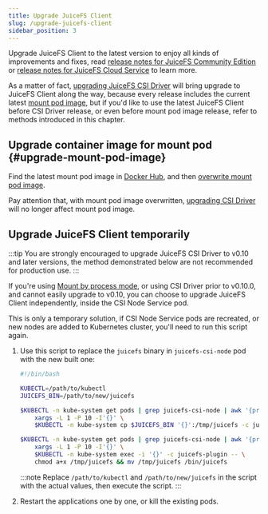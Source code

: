 ```yaml
---
title: Upgrade JuiceFS Client
slug: /upgrade-juicefs-client
sidebar_position: 3
---
```


Upgrade JuiceFS Client to the latest version to enjoy all kinds of improvements and fixes, read [release notes for JuiceFS Community Edition](https://github.com/juicedata/juicefs/releases) or [release notes for JuiceFS Cloud Service](https://juicefs.com/docs/cloud/release) to learn more.

As a matter of fact, [upgrading JuiceFS CSI Driver](./upgrade-csi-driver.md) will bring upgrade to JuiceFS Client along the way, because every release includes the current latest [mount pod image](https://hub.docker.com/r/juicedata/mount/tags?page=1&name=v), but if you'd like to use the latest JuiceFS Client before CSI Driver release, or even before mount pod image release, refer to methods introduced in this chapter.

## Upgrade container image for mount pod {#upgrade-mount-pod-image}

Find the latest mount pod image in [Docker Hub](https://hub.docker.com/r/juicedata/mount/tags?page=1&name=v), and then [overwrite mount pod image](../guide/custom-image.md#overwrite-mount-pod-image).

Pay attention that, with mount pod image overwritten, [upgrading CSI Driver](./upgrade-csi-driver.md) will no longer affect mount pod image.

## Upgrade JuiceFS Client temporarily

:::tip
You are strongly encouraged to upgrade JuiceFS CSI Driver to v0.10 and later versions, the method demonstrated below are not recommended for production use.
:::

If you're using [Mount by process mode](../introduction.md#by-process), or using CSI Driver prior to v0.10.0, and cannot easily upgrade to v0.10, you can choose to upgrade JuiceFS Client independently, inside the CSI Node Service pod.

This is only a temporary solution, if CSI Node Service pods are recreated, or new nodes are added to Kubernetes cluster, you'll need to run this script again.

1. Use this script to replace the `juicefs` binary in `juicefs-csi-node` pod with the new built one:

   ```bash
   #!/bin/bash

   KUBECTL=/path/to/kubectl
   JUICEFS_BIN=/path/to/new/juicefs

   $KUBECTL -n kube-system get pods | grep juicefs-csi-node | awk '{print $1}' | \
       xargs -L 1 -P 10 -I'{}' \
       $KUBECTL -n kube-system cp $JUICEFS_BIN '{}':/tmp/juicefs -c juicefs-plugin

   $KUBECTL -n kube-system get pods | grep juicefs-csi-node | awk '{print $1}' | \
       xargs -L 1 -P 10 -I'{}' \
       $KUBECTL -n kube-system exec -i '{}' -c juicefs-plugin -- \
       chmod a+x /tmp/juicefs && mv /tmp/juicefs /bin/juicefs
   ```

   :::note
   Replace `/path/to/kubectl` and `/path/to/new/juicefs` in the script with the actual values, then execute the script.
   :::

2. Restart the applications one by one, or kill the existing pods.
